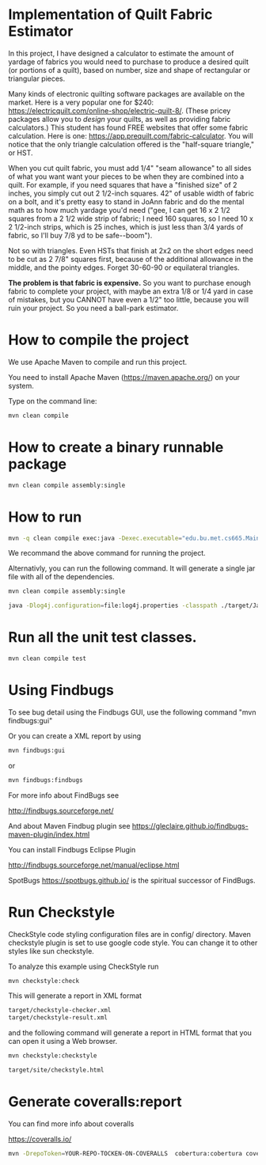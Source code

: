 # Implementation of Quilt Fabric Estimator

In this project, I have designed a calculator to estimate the amount of yardage of fabrics you would need to purchase to produce a desired quilt (or portions of a quilt), based on number, size and shape of rectangular or triangular pieces.
     
Many kinds of electronic quilting software packages are available on the market.  Here is a very popular one for $240: https://electricquilt.com/online-shop/electric-quilt-8/.  (These pricey packages allow you to *design* your quilts, as well as providing fabric calculators.)  This student has found FREE websites that offer some fabric calculation.  Here is one: https://app.prequilt.com/fabric-calculator.  You will notice that the only triangle calculation offered is the "half-square triangle," or HST.

When you cut quilt fabric, you must add 1/4" "seam allowance" to all sides of what you want want your pieces to be when they are combined into a quilt.  For example, if you need squares that have a "finished size" of 2 inches, you simply cut out 2 1/2-inch squares.  42" of usable width of fabric on a bolt, and it's pretty easy to stand in JoAnn fabric and do the mental math as to how much yardage you'd need ("gee, I can get 16 x 2 1/2 squares from a 2 1/2 wide strip of fabric; I need 160 squares, so I need 10 x 2 1/2-inch strips, which is 25 inches, which is just less than 3/4 yards of fabric, so I'll buy 7/8 yd to be safe--boom").

Not so with triangles.  Even HSTs that finish at 2x2 on the short edges need to be cut as 2 7/8" squares first, because of the additional allowance in the middle, and the pointy edges.  Forget 30-60-90 or equilateral triangles.

**The problem is that fabric is expensive.**  So you want to purchase enough fabric to complete your project, with maybe an extra 1/8 or 1/4 yard in case of mistakes, but you CANNOT have even a 1/2" too little, because you will ruin your project.  So you need a ball-park estimator.

# How to compile the project

We use Apache Maven to compile and run this project. 

You need to install Apache Maven (https://maven.apache.org/)  on your system. 

Type on the command line: 

```bash
mvn clean compile
```

# How to create a binary runnable package 


```bash
mvn clean compile assembly:single
```


# How to run

```bash
mvn -q clean compile exec:java -Dexec.executable="edu.bu.met.cs665.Main" -Dlog4j.configuration="file:log4j.properties"
```

We recommand the above command for running the project. 

Alternativly, you can run the following command. It will generate a single jar file with all of the dependencies. 

```bash
mvn clean compile assembly:single

java -Dlog4j.configuration=file:log4j.properties -classpath ./target/JavaProjectTemplate-1.0-SNAPSHOT-jar-with-dependencies.jar  edu.bu.met.cs665.Main
```


# Run all the unit test classes.


```bash
mvn clean compile test

```

# Using Findbugs 

To see bug detail using the Findbugs GUI, use the following command "mvn findbugs:gui"

Or you can create a XML report by using  


```bash
mvn findbugs:gui 
```

or 


```bash
mvn findbugs:findbugs
```


For more info about FindBugs see 

http://findbugs.sourceforge.net/

And about Maven Findbug plugin see 
https://gleclaire.github.io/findbugs-maven-plugin/index.html


You can install Findbugs Eclipse Plugin 

http://findbugs.sourceforge.net/manual/eclipse.html



SpotBugs https://spotbugs.github.io/ is the spiritual successor of FindBugs.


# Run Checkstyle 

CheckStyle code styling configuration files are in config/ directory. Maven checkstyle plugin is set to use google code style. 
You can change it to other styles like sun checkstyle. 

To analyze this example using CheckStyle run 

```bash
mvn checkstyle:check
```

This will generate a report in XML format


```bash
target/checkstyle-checker.xml
target/checkstyle-result.xml
```

and the following command will generate a report in HTML format that you can open it using a Web browser. 

```bash
mvn checkstyle:checkstyle
```

```bash
target/site/checkstyle.html
```


# Generate  coveralls:report 

You can find more info about coveralls 

https://coveralls.io/

```bash
mvn -DrepoToken=YOUR-REPO-TOCKEN-ON-COVERALLS  cobertura:cobertura coveralls:report
```


